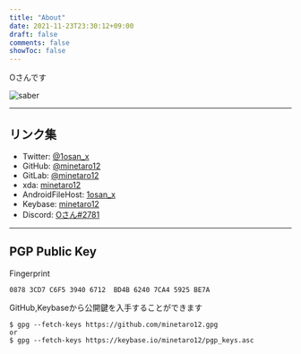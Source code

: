 ```yaml
---
title: "About"
date: 2021-11-23T23:30:12+09:00
draft: false
comments: false
showToc: false
---
```


Oさんです

![saber](/img/saber.png)

---

## リンク集

- Twitter: [@1osan_x](https://twitter.com/1osan_x)
- GitHub: [@minetaro12](https://github.com/minetaro12)
- GitLab: [@minetaro12](https://gitlab.com/minetaro12)
- xda: [minetaro12](https://forum.xda-developers.com/m/minetaro12.11216215/)
- AndroidFileHost: [1osan_x](https://androidfilehost.com/?w=profile&uid=17248734326145681057)
- Keybase: [minetaro12](https://keybase.io/minetaro12)
- Discord: [Oさん#2781](https://discord.com/users/398120671168954381)

---

## PGP Public Key

Fingerprint
```
0878 3CD7 C6F5 3940 6712  BD4B 6240 7CA4 5925 BE7A
```

GitHub,Keybaseから公開鍵を入手することができます
```
$ gpg --fetch-keys https://github.com/minetaro12.gpg
or
$ gpg --fetch-keys https://keybase.io/minetaro12/pgp_keys.asc
```